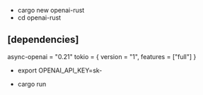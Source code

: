 - cargo new openai-rust
- cd openai-rust

## [dependencies]
async-openai = "0.21"
tokio = { version = "1", features = ["full"] }

- export OPENAI_API_KEY=sk-

- cargo run

